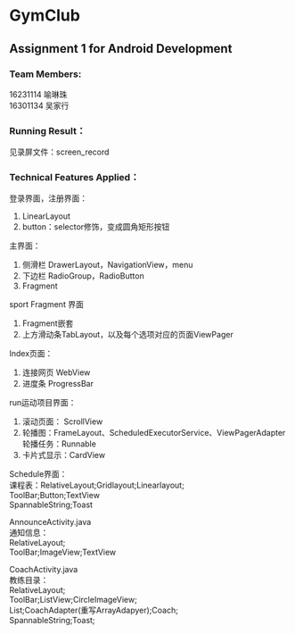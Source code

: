 # GymClub
## Assignment 1 for Android Development    
### Team Members:        
16231114 喻琳珠    
16301134 吴家行   

### Running Result：
见录屏文件：screen_record

### Technical Features Applied：

登录界面，注册界面：	         
1. LinearLayout	      		
2. button：selector修饰，变成圆角矩形按钮	      	
	
主界面：		      
1. 侧滑栏 DrawerLayout，NavigationView，menu	            		
2. 下边栏 RadioGroup，RadioButton			      
3. Fragment		      
		      	
sport Fragment 界面      		
1. Fragment嵌套		      	
2. 上方滑动条TabLayout，以及每个选项对应的页面ViewPager      			
      
Index页面：      			
1. 连接网页 WebView      			
2. 进度条 ProgressBar      			
			      
run运动项目界面：        	  	
1. 滚动页面： ScrollView   	            		
2. 轮播图：FrameLayout、ScheduledExecutorService、ViewPagerAdapter            		
	轮播任务：Runnable		      
3. 卡片式显示：CardView		            
		
Schedule界面：		              
课程表：RelativeLayout;Gridlayout;Linearlayout;                		 
ToolBar;Button;TextView			      
SpannableString;Toast		            
            
AnnounceActivity.java      	 		  
通知信息：     		      
RelativeLayout;		      	
ToolBar;ImageView;TextView	      	
	
CoachActivity.java	 		             
教练目录：  		            
RelativeLayout;			            
ToolBar;ListView;CircleImageView;	                  	
List;CoachAdapter(重写ArrayAdapyer);Coach;		                  
SpannableString;Toast;		                  
            

